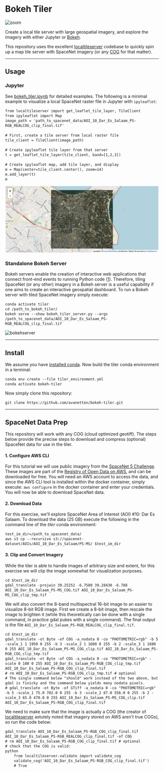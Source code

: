 # Bokeh Tiler

![zoom](imgs/spacenet_zoom.gif?raw=true "")

Create a local tile server with large geospatial imagery, and explore the imagery with either Jupyter or [Bokeh](https://bokeh.org).

This repository uses the excellent [localtileserver](https://github.com/banesullivan/localtileserver) codebase to quickly spin up a map tile server with SpaceNet imagery (or any [COG](https://www.cogeo.org) for that matter).

--------------

## Usage

### Jupyter 

See [bokeh_tiler.ipynb](/bokeh_tiler.ipynb) for detailed examples.  The following is a minimal example to visualize a local SpaceNet raster file in Jupyter with
`ipyleaflet`:

	from localtileserver import get_leaflet_tile_layer, TileClient
	from ipyleaflet import Map
	image_path = 'path_to_spacenet_data/AOI_10_Dar_Es_Salaam_PS-RGB_REALCOG_clip_final.tif'
	
	# First, create a tile server from local raster file
	tile_client = TileClient(image_path)
	
	# Create ipyleaflet tile layer from that server
	t = get_leaflet_tile_layer(tile_client, band=[1,2,3])
	
	# Create ipyleaflet map, add tile layer, and display
	m = Map(center=tile_client.center(), zoom=14)
	m.add_layer(t)
	m

![ipyleaflet](imgs/ipyleaflet_ex.png?raw=true "")


### Standalone Bokeh Server

Bokeh servers enable the creation of interactive web applications that connect front-end events to running Python code ([1](http://docs.bokeh.org/en/latest/docs/user_guide/server.html)).  Therefore, tiling SpaceNet (or any other) imagery in a Bokeh server is a useful capability if one aims to create an interactive geospatial dashboard.  To run a Bokeh server with tiled SpaceNet imagery simply execute:

    conda activate tiler
    cd /path_to_bokeh_tiler/
    bokeh serve --show bokeh_tiler_server.py --args /path_to_spacenet_data/AOI_10_Dar_Es_Salaam_PS-RGB_REALCOG_clip_final.tif

![bokehserver](imgs/bokeh_server_ex.png?raw=true "")

-----

## Install 

We assume you have [installed conda](https://docs.conda.io/projects/continuumio-conda/en/latest/user-guide/install/macos.html).  Now build the tiler conda environment in a terminal:

	conda env create --file tiler_environment.yml
	conda activate bokeh-tiler

Now simply clone this repository:

	git clone https://github.com/avanetten/bokeh-tiler.git


-----

## SpaceNet Data Prep

This repository will work with any COG (cloud optimized geotiff).  The steps below provide the precise steps to download and compress (optional) SpaceNet data for use in the tiler.

#### 1. Configure AWS CLI

For this tutorial we will use public imagery from the [SpaceNet 5 Challenge](https://spacenet.ai/sn5-challenge/).  These images are part of the [Registry of Open Data on AWS](https://registry.opendata.aws/spacenet/), and can be downloaded for free.  You will need an AWS account to access the data, and since the AWS CLI tool is installed within the docker container, simply execute: ```aws configure``` in the docker container and enter your credentials.  You will now be able to download SpaceNet data.

#### 2. Download Data

For this exercise, we'll explore SpaceNet Area of Interest (AOI) \#10: Dar Es Salaam.  To download the data (25 GB) execute the following in the command line of the _tiler_ conda environment:

    test_im_dir=/path_to_spacenet_data/
    aws s3 cp --recursive s3://spacenet-dataset/AOIs/AOI_10_Dar_Es_Salaam/PS-MS/ $test_im_dir

#### 3. Clip and Convert  Imagery

While the tiler is able to handle images of arbitrary size and extent, for this exercise we will clip the image somewhat for visualization purposes. 

    cd $test_im_dir
    gdal_translate -projwin 39.25252 -6.7580 39.28430 -6.788 AOI_10_Dar_Es_Salaam_PS-MS_COG.tif AOI_10_Dar_Es_Salaam_PS-MS_COG_clip_tmp.tif

We will also convert the 8-band multispectral 16-bit image to an easier to visualize 8-bit RGB image. First we create a 8-bit image, then rescale the image to brighten it (while this theoretically can be done with a single command, in practice gdal pukes with a single command). The final output is the file `AOI_10_Dar_Es_Salaam_PS-RGB_REALCOG_clip_final.tif`. 

    cd $test_im_dir   
	gdal_translate -ot Byte -of COG -a_nodata 0 -co "PHOTOMETRIC=rgb" -b 5 -scale_1 1 1950 0 255 -b 3 -scale_2 1 1600 0 255 -b 2 -scale_3 1 1600 0 255 AOI_10_Dar_Es_Salaam_PS-MS_COG_clip.tif AOI_10_Dar_Es_Salaam_PS-RGB_COG_clip_tmp.tif
	gdal_translate -ot Byte -of COG -a_nodata 0 -co "PHOTOMETRIC=rgb" -scale 0 100 0 255 AOI_10_Dar_Es_Salaam_PS-RGB_COG_clip_tmp.tif  AOI_10_Dar_Es_Salaam_PS-RGB_COG_clip_final.tif
	# rm AOI_10_Dar_Es_Salaam_PS-RGB_COG_clip_tmp.tif # optional
	# The single command below "should" work instead of the two above, but gdal is finicky and the command below yields many nodata pixels.
	# gdal_translate -ot Byte -of GTiff -a_nodata 0 -co "PHOTOMETRIC=rgb" -b 5 -scale_1 75.0 702.0 0 255 -b 3 -scale_2 87.0 556.0 0 255 -b 2 -scale_3 65.0 470.0 0 255 AOI_10_Dar_Es_Salaam_PS-MS_COG_clip.tif AOI_10_Dar_Es_Salaam_PS-RGB_COG_clip_final.tif

We need to make sure that the image is actually a COG (the creator of [localtileserver](https://github.com/banesullivan/localtileserver) astutely noted that imagery stored on AWS aren't true COGs), so run the code below:

	gdal_translate AOI_10_Dar_Es_Salaam_PS-RGB_COG_clip_final.tif AOI_10_Dar_Es_Salaam_PS-RGB_REALCOG_clip_final.tif -of COG
	# rm AOI_10_Dar_Es_Salaam_PS-RGB_COG_clip_final.tif # optional
	# check that the COG is valid:
	python
		from localtileserver.validate import validate_cog
		validate_cog('AOI_10_Dar_Es_Salaam_PS-RGB_COG_clip_final.tif')
		# True

	